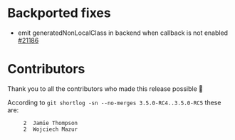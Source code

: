# Backported fixes

- emit generatedNonLocalClass in backend when callback is not enabled [#21186](https://github.com/scala/scala3/pull/21186)

# Contributors

Thank you to all the contributors who made this release possible 🎉

According to `git shortlog -sn --no-merges 3.5.0-RC4..3.5.0-RC5` these are:

```
     2  Jamie Thompson
     2  Wojciech Mazur
```
